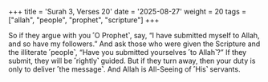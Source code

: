 +++
title = 'Surah 3, Verses 20'
date = '2025-08-27'
weight = 20
tags = ["allah", "people", "prophet", "scripture"]
+++

So if they argue with you ˹O Prophet˺, say, “I have submitted myself to Allah, and so have my followers.” And ask those who were given the Scripture and the illiterate ˹people˺, “Have you submitted yourselves ˹to Allah˺?” If they submit, they will be ˹rightly˺ guided. But if they turn away, then your duty is only to deliver ˹the message˺. And Allah is All-Seeing of ˹His˺ servants.